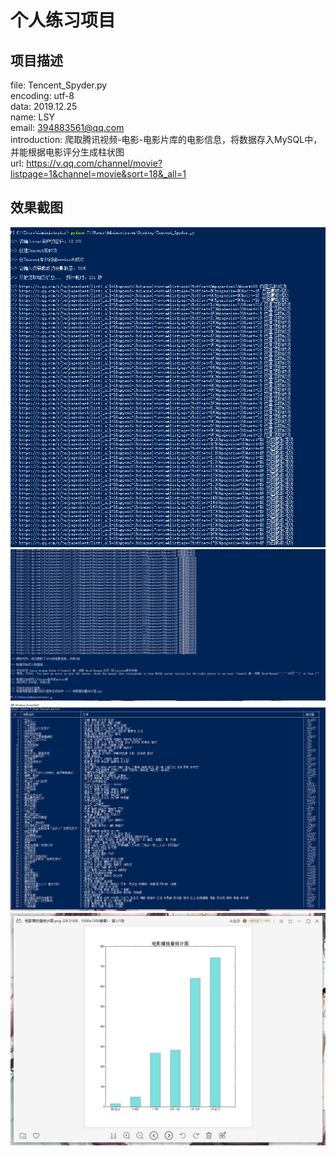 # 个人练习项目

## 项目描述
file: Tencent_Spyder.py  
encoding: utf-8  
data: 2019.12.25  
name: LSY  
email: 394883561@qq.com  
introduction: 爬取腾讯视频-电影-电影片库的电影信息，将数据存入MySQL中，并能根据电影评分生成柱状图  
url: https://v.qq.com/channel/movie?listpage=1&channel=movie&sort=18&_all=1  

## 效果截图 
![](https://github.com/PantsuDango/Tencent_Spyder/blob/master/image/1.png)
![](https://github.com/PantsuDango/Tencent_Spyder/blob/master/image/2.png)
![](https://github.com/PantsuDango/Tencent_Spyder/blob/master/image/3.png)
![](https://github.com/PantsuDango/Tencent_Spyder/blob/master/image/4.png)
